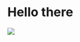 # Hello there

<img src="https://github-readme-stats.vercel.app/api/top-langs/?username=gloomweaver&&theme=dark&layout=compact">
